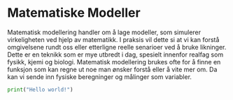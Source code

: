 # Matematiske Modeller

Matematisk modellering handler om å lage modeller, som simulerer virkeligheten ved hjelp av matematikk. I praksis vil dette si at vi kan forstå omgivelsene rundt oss eller etterligne reelle senarioer ved å bruke likninger. Dette er en teknikk som er mye utbredt i dag, spesielt innenfor realfag som fysikk, kjemi og biologi. Matematisk modellering brukes ofte for å finne en funksjon som kan regne ut noe man ønsker forstå eller å vite mer om. Da kan vi sende inn fysiske beregninger og målinger som variabler.

```python
print("Hello world!")
```
